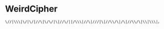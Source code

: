# WeirdCipher

```
\//|\\\|\/|\/|//\|\/\/|\|//\/||/\\\|//\|///|\|//\\/\|/\|//\\/\|\\|\\\|/\/|///|/|
```